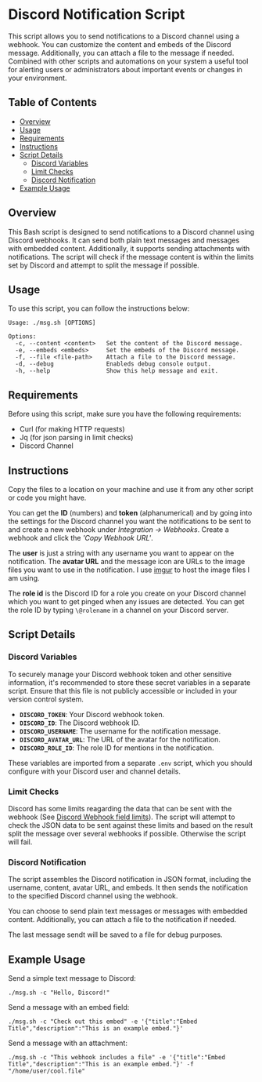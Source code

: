 # Discord Notification Script

This script allows you to send notifications to a Discord channel using a webhook. You can customize the content and embeds of the Discord message. Additionally, you can attach a file to the message if needed. Combined with other scripts and automations on your system a useful tool for alerting users or administrators about important events or changes in your environment.

## Table of Contents

- [Overview](#overview)
- [Usage](#usage)
- [Requirements](#requirements)
- [Instructions](#instructions)
- [Script Details](#script-details)
  - [Discord Variables](#discord-variables)
  - [Limit Checks](#limit-checks)
  - [Discord Notification](#discord-notification)
- [Example Usage](#example-usage)

## Overview

This Bash script is designed to send notifications to a Discord channel using Discord webhooks. It can send both plain text messages and messages with embedded content. Additionally, it supports sending attachments with notifications. The script will check if the message content is within the limits set by Discord and attempt to split the message if possible.

## Usage

To use this script, you can follow the instructions below:

```shell
Usage: ./msg.sh [OPTIONS]

Options:
  -c, --content <content>   Set the content of the Discord message.
  -e, --embeds <embeds>     Set the embeds of the Discord message.
  -f, --file <file-path>    Attach a file to the Discord message.
  -d, --debug               Enableds debug console output.
  -h, --help                Show this help message and exit.
```

## Requirements

Before using this script, make sure you have the following requirements:

- Curl (for making HTTP requests)
- Jq (for json parsing in limit checks)
- Discord Channel

## Instructions

Copy the files to a location on your machine and use it from any other script or code you might have.

You can get the **ID** (numbers) and **token** (alphanumerical) and by going into the settings for the Discord channel you want the notifications to be sent to and create a new webhook under *Integration -> Webhooks*. Create a webhook and click the *'Copy Webhook URL'*.

The **user** is just a string with any username you want to appear on the notification. The **avatar URL** and the message icon are URLs to the image files you want to use in the notification. I use [imgur](https://imgur.com) to host the image files I am using.

The **role id** is the Discord ID for a role you create on your Discord channel which you want to get pinged when any issues are detected. You can get the role ID by typing `\@rolename` in a channel on your Discord server.

## Script Details

### Discord Variables

To securely manage your Discord webhook token and other sensitive information, it's recommended to store these secret variables in a separate script. Ensure that this file is not publicly accessible or included in your version control system.

- **`DISCORD_TOKEN`**: Your Discord webhook token.
- **`DISCORD_ID`**: The Discord webhook ID.
- **`DISCORD_USERNAME`**: The username for the notification message.
- **`DISCORD_AVATAR_URL`**: The URL of the avatar for the notification.
- **`DISCORD_ROLE_ID`**: The role ID for mentions in the notification.

These variables are imported from a separate `.env` script, which you should configure with your Discord user and channel details.

### Limit Checks

Discord has some limits reagarding the data that can be sent with the webhook (See [Discord Webhook field limits](https://birdie0.github.io/discord-webhooks-guide/other/field_limits.html)). The script will attempt to check the JSON data to be sent against these limits and based on the result split the message over several webhooks if possible. Otherwise the script will fail.

### Discord Notification

The script assembles the Discord notification in JSON format, including the username, content, avatar URL, and embeds. It then sends the notification to the specified Discord channel using the webhook.

You can choose to send plain text messages or messages with embedded content. Additionally, you can attach a file to the notification if needed.

The last message sendt will be saved to a file for debug purposes.

## Example Usage

Send a simple text message to Discord:

```shell
./msg.sh -c "Hello, Discord!"
```

Send a message with an embed field:

```shell
./msg.sh -c "Check out this embed" -e '{"title":"Embed Title","description":"This is an example embed."}'
```

Send a message with an attachment:

```shell
./msg.sh -c "This webhook includes a file" -e '{"title":"Embed Title","description":"This is an example embed."}' -f "/home/user/cool.file"
```